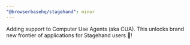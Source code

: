 ```yaml
---
"@browserbasehq/stagehand": minor
---
```


Adding support to Computer Use Agents (aka CUA). This unlocks brand new frontier of applications for Stagehand users 🤘!
